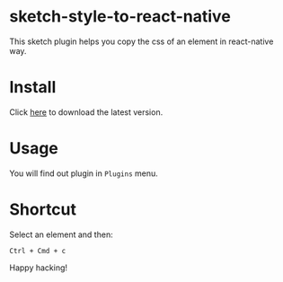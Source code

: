 # sketch-style-to-react-native

This sketch plugin helps you copy the css of an element in react-native way.

# Install

Click [here](https://github.com/futantan/sketch-style-to-react-native/releases) to download the latest version.

# Usage

You will find out plugin in `Plugins` menu.

# Shortcut

Select an element and then:
```
Ctrl + Cmd + c
```

Happy hacking!
